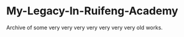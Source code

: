 My-Legacy-In-Ruifeng-Academy
============================

Archive of some very very very very very very very old works.
